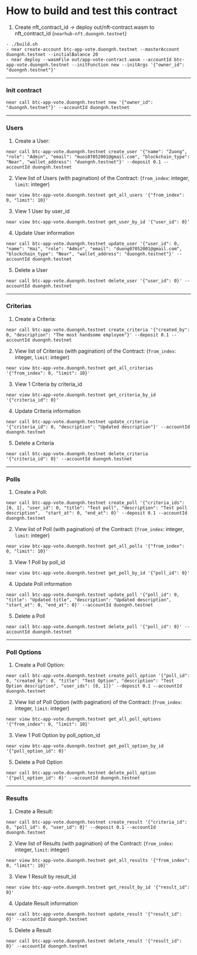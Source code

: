# How to build and test this contract

1. Create nft_contract_id -> deploy out/nft-contract.wasm to nft_contract_id (`nearhub-nft.duongnh.testnet`)

```
- ./build.sh
- near create-account btc-app-vote.duongnh.testnet --masterAccount duongnh.testnet --initialBalance 20
- near deploy --wasmFile out/app-vote-contract.wasm --accountId btc-app-vote.duongnh.testnet --initFunction new --initArgs '{"owner_id": "duongnh.testnet"}'
```

---

### Init contract

```
near call btc-app-vote.duongnh.testnet new '{"owner_id": "duongnh.testnet"}' --accountId duongnh.testnet
```

---

### Users

1. Create a User:

```
near call btc-app-vote.duongnh.testnet create_user '{"name": "Zuong", "role": "Admin", "email": "muoi07052001@gmail.com", "blockchain_type": "Near", "wallet_address": "duongnh.testnet"}' --deposit 0.1 --accountId duongnh.testnet
```

2. View list of Users (with pagination) of the Contract: (`from_index`: integer, `limit`: integer)

```
near view btc-app-vote.duongnh.testnet get_all_users '{"from_index": 0, "limit": 10}'
```

3. View 1 User by user_id

```
near view btc-app-vote.duongnh.testnet get_user_by_id '{"user_id": 0}'
```

4. Update User information

```
near call btc-app-vote.duongnh.testnet update_user '{"user_id": 0, "name": "Hai", "role": "Admin", "email": "duong07052001@gmail.com", "blockchain_type": "Near", "wallet_address": "duongnh.testnet"}' --accountId duongnh.testnet
```

5. Delete a User

```
near call btc-app-vote.duongnh.testnet delete_user '{"user_id": 0}' --accountId duongnh.testnet
```

---

### Criterias

1. Create a Criteria:

```
near call btc-app-vote.duongnh.testnet create_criteria '{"created_by": 0, "description": "The most handsome employee"}' --deposit 0.1 --accountId duongnh.testnet
```

2. View list of Criterias (with pagination) of the Contract: (`from_index`: integer, `limit`: integer)

```
near view btc-app-vote.duongnh.testnet get_all_criterias '{"from_index": 0, "limit": 10}'
```

3. View 1 Criteria by criteria_id

```
near view btc-app-vote.duongnh.testnet get_criteria_by_id '{"criteria_id": 0}'
```

4. Update Criteria information

```
near call btc-app-vote.duongnh.testnet update_criteria '{"criteria_id": 0, "description": "Updated description"}' --accountId duongnh.testnet
```

5. Delete a Criteria

```
near call btc-app-vote.duongnh.testnet delete_criteria '{"criteria_id": 0}' --accountId duongnh.testnet
```

---

### Polls

1. Create a Poll:

```
near call btc-app-vote.duongnh.testnet create_poll '{"criteria_ids": [0, 1], "user_id": 0, "title": "Test poll", "description": "Test poll description",  "start_at": 0, "end_at": 0}' --deposit 0.1 --accountId duongnh.testnet
```

2. View list of Poll (with pagination) of the Contract: (`from_index`: integer, `limit`: integer)

```
near view btc-app-vote.duongnh.testnet get_all_polls '{"from_index": 0, "limit": 10}'
```

3. View 1 Poll by poll_id

```
near view btc-app-vote.duongnh.testnet get_poll_by_id '{"poll_id": 0}'
```

4. Update Poll information

```
near call btc-app-vote.duongnh.testnet update_poll '{"poll_id": 0, "title": "Updated title", "description": "Updated description", "start_at": 0, "end_at": 0}' --accountId duongnh.testnet
```

5. Delete a Poll

```
near call btc-app-vote.duongnh.testnet delete_poll '{"poll_id": 0}' --accountId duongnh.testnet
```

---

### Poll Options

1. Create a Poll Option:

```
near call btc-app-vote.duongnh.testnet create_poll_option '{"poll_id": 0, "created_by": 0, "title": "Test Option", "description": "Test Option description", "user_ids": [0, 1]}' --deposit 0.1 --accountId duongnh.testnet
```

2. View list of Poll Option (with pagination) of the Contract: (`from_index`: integer, `limit`: integer)

```
near view btc-app-vote.duongnh.testnet get_all_poll_options '{"from_index": 0, "limit": 10}'
```

3. View 1 Poll Option by poll_option_id

```
near view btc-app-vote.duongnh.testnet get_poll_option_by_id '{"poll_option_id": 0}'
```

5. Delete a Poll Option

```
near call btc-app-vote.duongnh.testnet delete_poll_option '{"poll_option_id": 0}' --accountId duongnh.testnet
```

---

### Results

1. Create a Result:

```
near call btc-app-vote.duongnh.testnet create_result '{"criteria_id": 0, "poll_id": 0, "user_id": 0}' --deposit 0.1 --accountId duongnh.testnet
```

2. View list of Results (with pagination) of the Contract: (`from_index`: integer, `limit`: integer)

```
near view btc-app-vote.duongnh.testnet get_all_results '{"from_index": 0, "limit": 10}'
```

3. View 1 Result by result_id

```
near view btc-app-vote.duongnh.testnet get_result_by_id '{"result_id": 0}'
```

4. Update Result information

```
near call btc-app-vote.duongnh.testnet update_result '{"result_id": 0}' --accountId duongnh.testnet
```

5. Delete a Result

```
near call btc-app-vote.duongnh.testnet delete_result '{"result_id": 0}' --accountId duongnh.testnet
```
